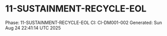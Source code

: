 # 11-SUSTAINMENT-RECYCLE-EOL
Phase: 11-SUSTAINMENT-RECYCLE-EOL
CI: CI-DM001-002
Generated: Sun Aug 24 22:41:14 UTC 2025
